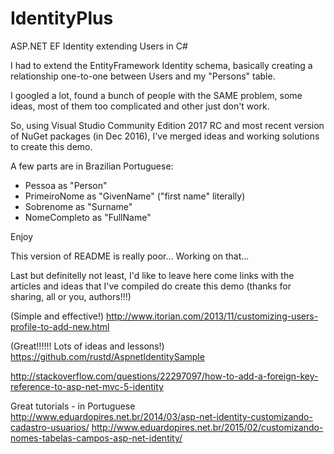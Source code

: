 # IdentityPlus
ASP.NET EF Identity extending Users in C#

I had to extend the EntityFramework Identity schema, 
basically creating a relationship one-to-one between Users and my "Persons" table.

I googled a lot, found a bunch of people with the SAME problem, some ideas, 
most of them too complicated and other just don't work.

So, using Visual Studio Community Edition 2017 RC and most recent version of NuGet packages (in Dec 2016), 
I've merged ideas and working solutions to create this demo.

A few parts are in Brazilian Portuguese:
- Pessoa as "Person"
- PrimeiroNome as "GivenName" ("first name" literally)
- Sobrenome as "Surname"
- NomeCompleto as "FullName"

Enjoy

This version of README is really poor... Working on that...

Last but definitelly not least, I'd like to leave here come links with the articles and ideas 
that I've compiled do create this demo
(thanks for sharing, all or you, authors!!!)

(Simple and effective!)
http://www.itorian.com/2013/11/customizing-users-profile-to-add-new.html

(Great!!!!!! Lots of ideas and lessons!)
https://github.com/rustd/AspnetIdentitySample

http://stackoverflow.com/questions/22297097/how-to-add-a-foreign-key-reference-to-asp-net-mvc-5-identity

Great tutorials - in Portuguese
http://www.eduardopires.net.br/2014/03/asp-net-identity-customizando-cadastro-usuarios/ 
http://www.eduardopires.net.br/2015/02/customizando-nomes-tabelas-campos-asp-net-identity/

